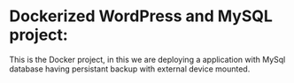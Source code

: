 # Dockerized WordPress and MySQL project:
This is the Docker project, in this we are deploying a application with MySql database having persistant backup with external device mounted.
